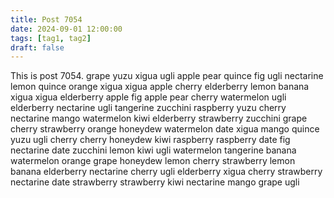 ```yaml
---
title: Post 7054
date: 2024-09-01 12:00:00
tags: [tag1, tag2]
draft: false
---
```

This is post 7054.
grape
yuzu
xigua
ugli
apple
pear
quince
fig
ugli
nectarine
lemon
quince
orange
xigua
xigua
apple
cherry
elderberry
lemon
banana
xigua
xigua
elderberry
apple
fig
apple
pear
cherry
watermelon
ugli
elderberry
nectarine
ugli
tangerine
zucchini
raspberry
yuzu
cherry
nectarine
mango
watermelon
kiwi
elderberry
strawberry
zucchini
grape
cherry
strawberry
orange
honeydew
watermelon
date
xigua
mango
quince
yuzu
ugli
cherry
cherry
honeydew
kiwi
raspberry
raspberry
date
fig
nectarine
date
zucchini
lemon
kiwi
ugli
watermelon
tangerine
banana
watermelon
orange
grape
honeydew
lemon
cherry
strawberry
lemon
banana
elderberry
nectarine
cherry
ugli
elderberry
xigua
cherry
strawberry
nectarine
date
strawberry
strawberry
kiwi
nectarine
mango
grape
ugli
